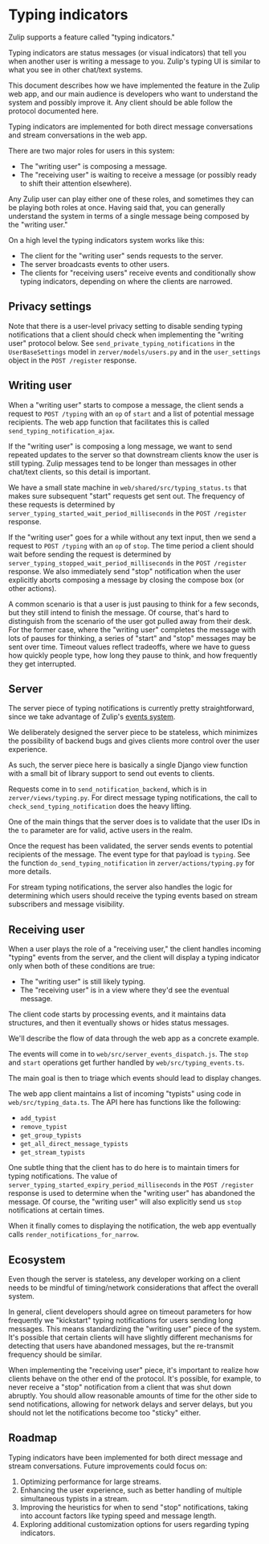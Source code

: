 # Typing indicators

Zulip supports a feature called "typing indicators."

Typing indicators are status messages (or visual indicators) that
tell you when another user is writing a message to you. Zulip's
typing UI is similar to what you see in other chat/text systems.

This document describes how we have implemented the feature in
the Zulip web app, and our main audience is developers who want to
understand the system and possibly improve it. Any client should
be able follow the protocol documented here.

Typing indicators are implemented for both direct message conversations
and stream conversations in the web app.

There are two major roles for users in this system:

- The "writing user" is composing a message.
- The "receiving user" is waiting to receive a message (or possibly
  ready to shift their attention elsewhere).

Any Zulip user can play either one of these roles, and sometimes
they can be playing both roles at once. Having said that, you
can generally understand the system in terms of a single message
being composed by the "writing user."

On a high level the typing indicators system works like this:

- The client for the "writing user" sends requests to the server.
- The server broadcasts events to other users.
- The clients for "receiving users" receive events and conditionally
  show typing indicators, depending on where the clients are narrowed.

## Privacy settings

Note that there is a user-level privacy setting to disable sending
typing notifications that a client should check when implementing
the "writing user" protocol below. See `send_private_typing_notifications`
in the `UserBaseSettings` model in `zerver/models/users.py` and in the
`user_settings` object in the `POST /register` response.

## Writing user

When a "writing user" starts to compose a message, the client
sends a request to `POST /typing` with an `op` of `start` and
a list of potential message recipients. The web app function
that facilitates this is called `send_typing_notification_ajax`.

If the "writing user" is composing a long message, we want to send
repeated updates to the server so that downstream clients know the
user is still typing. Zulip messages tend to be longer than
messages in other chat/text clients, so this detail is important.

We have a small state machine in `web/shared/src/typing_status.ts`
that makes sure subsequent "start" requests get sent out. The
frequency of these requests is determined by
`server_typing_started_wait_period_milliseconds` in the
`POST /register` response.

If the "writing user" goes for a while without any text input,
then we send a request to `POST /typing` with an `op` of `stop`.
The time period a client should wait before sending the request
is determined by `server_typing_stopped_wait_period_milliseconds`
in the `POST /register` response. We also immediately send "stop"
notification when the user explicitly aborts composing a message
by closing the compose box (or other actions).

A common scenario is that a user is just pausing to think for a few
seconds, but they still intend to finish the message. Of course,
that's hard to distinguish from the scenario of the user got pulled
away from their desk. For the former case, where the "writing user"
completes the message with lots of pauses for thinking, a series of
"start" and "stop" messages may be sent over time. Timeout values
reflect tradeoffs, where we have to guess how quickly people type,
how long they pause to think, and how frequently they get interrupted.

## Server

The server piece of typing notifications is currently pretty
straightforward, since we take advantage of Zulip's
[events system](events-system.md).

We deliberately designed the server piece to be stateless,
which minimizes the possibility of backend bugs and gives clients
more control over the user experience.

As such, the server piece here is basically a single Django view
function with a small bit of library support to send out events
to clients.

Requests come in to `send_notification_backend`, which is in
`zerver/views/typing.py`. For direct message typing notifications,
the call to `check_send_typing_notification` does the heavy lifting.

One of the main things that the server does is to validate that
the user IDs in the `to` parameter are for valid, active users in
the realm.

Once the request has been validated, the server sends events to
potential recipients of the message. The event type for that
payload is `typing`. See the function `do_send_typing_notification`
in `zerver/actions/typing.py` for more details.

For stream typing notifications, the server also handles the logic
for determining which users should receive the typing events based
on stream subscribers and message visibility.

## Receiving user

When a user plays the role of a "receiving user," the client handles
incoming "typing" events from the server, and the client will
display a typing indicator only when both of these conditions are
true:

- The "writing user" is still likely typing.
- The "receiving user" is in a view where they'd see the eventual
  message.

The client code starts by processing events, and it maintains data
structures, and then it eventually shows or hides status messages.

We'll describe the flow of data through the web app
as a concrete example.

The events will come in to `web/src/server_events_dispatch.js`.
The `stop` and `start` operations get further handled by
`web/src/typing_events.ts`.

The main goal is then to triage which events should lead to
display changes.

The web app client maintains a list of incoming "typists" using
code in `web/src/typing_data.ts`. The API here has functions
like the following:

- `add_typist`
- `remove_typist`
- `get_group_typists`
- `get_all_direct_message_typists`
- `get_stream_typists`

One subtle thing that the client has to do here is to maintain
timers for typing notifications. The value of
`server_typing_started_expiry_period_milliseconds` in the
`POST /register` response is used to determine when the
"writing user" has abandoned the message. Of course, the
"writing user" will also explicitly send us `stop` notifications
at certain times.

When it finally comes to displaying the notification, the web
app eventually calls `render_notifications_for_narrow`.

## Ecosystem

Even though the server is stateless, any developer working on
a client needs to be mindful of timing/network considerations
that affect the overall system.

In general, client developers should agree on timeout parameters
for how frequently we "kickstart" typing notifications for users
sending long messages. This means standardizing the "writing
user" piece of the system. It's possible that certain clients
will have slightly different mechanisms for detecting that users
have abandoned messages, but the re-transmit frequency should be
similar.

When implementing the "receiving user" piece, it's important to
realize how clients behave on the other end of the protocol. It's
possible, for example, to never receive a "stop" notification
from a client that was shut down abruptly. You should allow
reasonable amounts of time for the other side to send notifications,
allowing for network delays and server delays, but you should
not let the notifications become too "sticky" either.

## Roadmap

Typing indicators have been implemented for both direct message and
stream conversations. Future improvements could focus on:

1. Optimizing performance for large streams.
2. Enhancing the user experience, such as better handling of multiple
   simultaneous typists in a stream.
3. Improving the heuristics for when to send "stop" notifications,
   taking into account factors like typing speed and message length.
4. Exploring additional customization options for users regarding
   typing indicators.